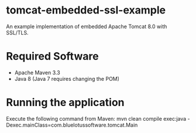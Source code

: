 # tomcat-embedded-ssl-example
An example implementation of embedded Apache Tomcat 8.0 with SSL/TLS.

# Required Software
* Apache Maven 3.3
* Java 8 (Java 7 requires changing the POM)

# Running the application
Execute the following command from Maven:
mvn clean compile exec:java -Dexec.mainClass=com.bluelotussoftware.tomcat.Main
